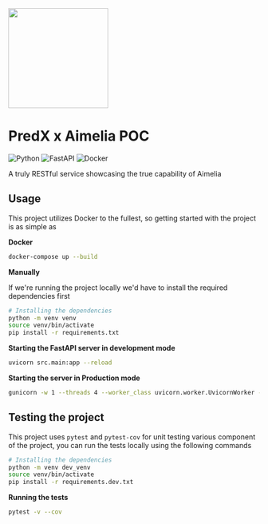 <img src="https://whitepaper.aimelia.network/~gitbook/image?url=https%3A%2F%2F516989656-files.gitbook.io%2F%7E%2Ffiles%2Fv0%2Fb%2Fgitbook-x-prod.appspot.com%2Fo%2Fspaces%252FCCzRRAwggtrnfKBiYaGq%252Fuploads%252FW8fpToe2OpxJbE7zdXps%252FScreenshot%25202024-05-04%2520at%252012.22.55%25E2%2580%25AFAM.png%3Falt%3Dmedia%26token%3Deb2af258-d015-4c7f-9981-03a89f3e1027&width=1248&dpr=1&quality=100&sign=e164f643a8f454f59abc1b647429411faf0866c4af5b5c30452bd098d67da177" width="200" height="200" />

# PredX x Aimelia POC

![Python](https://img.shields.io/badge/python-3670A0?style=for-the-badge&logo=python&logoColor=ffdd54) ![FastAPI](https://img.shields.io/badge/FastAPI-005571?style=for-the-badge&logo=fastapi) ![Docker](https://img.shields.io/badge/docker-%230db7ed.svg?style=for-the-badge&logo=docker&logoColor=white)

A truly RESTful service showcasing the true capability of Aimelia

## Usage

This project utilizes Docker to the fullest, so getting started with the project is as simple as

**Docker**

```bash
docker-compose up --build
```

**Manually**

If we're running the project locally we'd have to install the required dependencies first

```bash
# Installing the dependencies
python -m venv venv
source venv/bin/activate
pip install -r requirements.txt
```

**Starting the FastAPI server in development mode**

```bash
uvicorn src.main:app --reload
```

**Starting the server in Production mode**

```bash
gunicorn -w 1 --threads 4 --worker_class uvicorn.worker.UvicornWorker --bind :8000
```

## Testing the project

This project uses `pytest` and `pytest-cov` for unit testing various component of the project, you can run the tests locally using the following commands

```bash
# Installing the dependencies
python -m venv dev_venv
source venv/bin/activate
pip install -r requirements.dev.txt
```

**Running the tests**

```bash
pytest -v --cov
```
